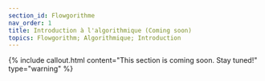 ```yaml
---
section_id: Flowgorithme
nav_order: 1
title: Introduction à l'algorithmique (Coming soon)
topics: Flowgorithm; Algorithmique; Introduction
---
```


{% include callout.html content="This section is coming soon. Stay tuned!" type="warning" %}
